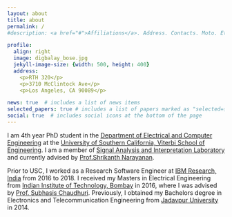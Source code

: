 ```yaml
---
layout: about
title: about
permalink: /
#description: <a href="#">Affiliations</a>. Address. Contacts. Moto. Etc.

profile:
  align: right
  image: digbalay_bose.jpg
  jekyll-image-size: {width: 500, height: 400}
  address: 
    <p>RTH 320</p>
    <p>3710 McClintock Ave</p>
    <p>Los Angeles, CA 90089</p>

news: true  # includes a list of news items
selected_papers: true # includes a list of papers marked as "selected={true}"
social: true  # includes social icons at the bottom of the page
---
```


I am 4th year PhD student in the [Department of Electrical and Computer Engineering](https://minghsiehece.usc.edu/) at the [University of Southern California, Viterbi School of Engineering](https://viterbischool.usc.edu/). I am a member of [Signal Analysis and Interpretation Laboratory](https://sail.usc.edu/) and currently advised by [Prof.Shrikanth Narayanan](https://sail.usc.edu/people/shri.html).

Prior to USC, I worked as a Research Software Engineer at [IBM Research, India](https://research.ibm.com/labs/india/) from 2016 to 2018. I received my Masters in Electrical Engineering from [Indian Institute of Technology, Bombay](https://www.iitb.ac.in/) in 2016, where I was advised by [Prof. Subhasis Chaudhuri](https://www.ee.iitb.ac.in/~sc/). Previously, I obtained my Bachelors degree in Electronics and Telecommunication Engineering from [Jadavpur University]() in 2014. 



